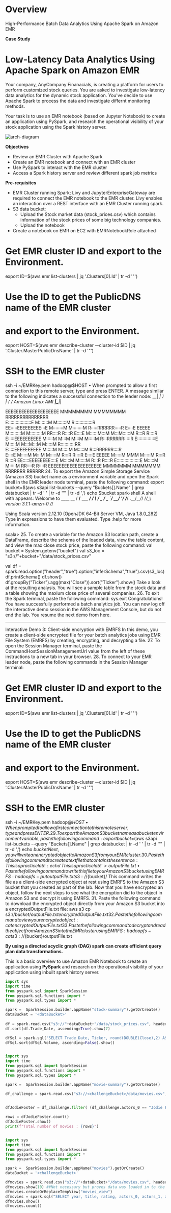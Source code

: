 # Overview
High-Performance Batch Data Analytics Using Apache Spark on Amazon EMR

**Case Study**

# Low-Latency Data Analytics Using Apache Spark on Amazon EMR
Your company, AnyCompany Finanacials, is creating a platform for users to perform customized stock queries. You are asked to investigate low-latency data analytics for the dynamic stock application. You've decide to use Apache Spark to process the data and investigate differnt monitoring methods.

Your task is to use an EMR notebook (based on Jupyter Notebook) to create an application using PySpark, and research the operational visibility of your stock application using the Spark history server.

![arch-diagram](./arch-diagram.png)

**Objectives**
- Review an EMR Cluster with Apache Spark
- Create an EMR notebook and connect with an EMR cluster
- Use PySpark to interact with the EMR cluster
- Access a Spark history server and review different spark job metrics


**Pre-requisites**
- EMR Cluster running Spark; Livy and JupyterEnterpriseGateway are required to connect the EMR notebook to the EMR cluster. Livy enables an interaction over a REST interface with  an EMR Cluster running spark.
- S3 data bucket:
    - Upload the Stock market data (stock_prices.csv) which contains information of the stock prices of some big technology companies.
    - Upload the notebook 
- Create a notebook on EMR on EC2 with EMRNotebookRole attached



# Get EMR cluster ID and export to the Environment.
export ID=$(aws emr list-clusters | jq '.Clusters[0].Id' | tr -d '"')

# Use the ID to get the PublicDNS name of the EMR cluster
# and export to the Environment.
export HOST=$(aws emr describe-cluster --cluster-id $ID | jq '.Cluster.MasterPublicDnsName' | tr -d '"')

# SSH to the EMR cluster
ssh -i ~/EMRKey.pem hadoop@$HOST
•	When prompted to allow a first connection to this remote server, type 
  and press ENTER.
 A message similar to the following indicates a successful connection to the leader node:
__|  __|_  )
       _|  (     /   Amazon Linux AMI
      ___|\___|___|

EEEEEEEEEEEEEEEEEEEE MMMMMMMM           MMMMMMMM RRRRRRRRRRRRRRR    
E::::::::::::::::::E M:::::::M         M:::::::M R::::::::::::::R   
EE:::::EEEEEEEEE:::E M::::::::M       M::::::::M R:::::RRRRRR:::::R
  E::::E       EEEEE M:::::::::M     M:::::::::M RR::::R      R::::R
  E::::E             M::::::M:::M   M:::M::::::M   R:::R      R::::R
  E:::::EEEEEEEEEE   M:::::M M:::M M:::M M:::::M   R:::RRRRRR:::::R
  E::::::::::::::E   M:::::M  M:::M:::M  M:::::M   R:::::::::::RR   
  E:::::EEEEEEEEEE   M:::::M   M:::::M   M:::::M   R:::RRRRRR::::R  
  E::::E             M:::::M    M:::M    M:::::M   R:::R      R::::R
  E::::E       EEEEE M:::::M     MMM     M:::::M   R:::R      R::::R
EE:::::EEEEEEEE::::E M:::::M             M:::::M   R:::R      R::::R
E::::::::::::::::::E M:::::M             M:::::M RR::::R      R::::R
EEEEEEEEEEEEEEEEEEEE MMMMMMM             MMMMMMM RRRRRRR      RRRRRR
24.	 To export the Amazon Simple Storage Service (Amazon S3) bucket name as a 
  environment variable and open the Spark shell in the EMR leader node terminal, paste the following command:
export bucket=$(aws s3api list-buckets --query "Buckets[].Name" | grep databucket | tr -d ' ' | tr -d '"' | tr -d ',')
echo $bucket
spark-shell
 A shell with 
  appears:
Welcome to
      ____              __
     / __/__  ___ _____/ /__
    _\ \/ _ \/ _ `/ __/  '_/
   /___/ .__/\_,_/_/ /_/\_\   version 3.1.1-amzn-0
      /_/

Using Scala version 2.12.10 (OpenJDK 64-Bit Server VM, Java 1.8.0_282)
Type in expressions to have them evaluated.
Type :help for more information.

scala>
25.	 To create a variable for the Amazon S3 location path, create a DataFrame, describe the schema of the loaded data, view the table content, and view the max close stock price, paste the following command:
val bucket = System.getenv("bucket")
val s3_loc = "s3://"+bucket+"/data/stock_prices.csv"

val df = spark.read.option("header","true").option("inferSchema","true").csv(s3_loc)
df.printSchema()
df.show()
df.groupBy("Ticker").agg(max("Close")).sort("Ticker").show()
 Take a look at the resulting analysis. You will see a sample table from the stock data and a table showing the maxium close price of several companies.
26.	 To exit the Spark terminal, paste the following command:
sys.exit
 Congratulations! You have successfully performed a batch analytics job.
 You can now log off the interactive demo session in the AWS Management Console, but do not end the lab. You resume the next demo from here.
________________________________________
Interactive Demo 3: Client-side encryption with EMRFS
In this demo, you create a client-side encrypted file for your batch analytics jobs using EMR File System (EMRFS) by creating, encrypting, and decrypting a file.
27.	To open the Session Manager terminal, paste the CommandHostSessionManagementUrl value from the left of these instructions to a new tab in your browser.
28.	 To connect to your EMR leader node, paste the following commands in the Session Manager terminal:
# Get EMR cluster ID and export to the Environment.
export ID=$(aws emr list-clusters | jq '.Clusters[0].Id' | tr -d '"')

# Use the ID to get the PublicDNS name of the EMR cluster
# and export to the Environment.
export HOST=$(aws emr describe-cluster --cluster-id $ID | jq '.Cluster.MasterPublicDnsName' | tr -d '"')

# SSH to the EMR cluster
ssh -i ~/EMRKey.pem hadoop@$HOST
•	When prompted to allow a first connection to this remote server, type 
  and press ENTER.
29.	 To export the Amazon S3 bucket name as a bucket environment variable, paste the following command:
export bucket=$(aws s3api list-buckets --query "Buckets[].Name" | grep databucket | tr -d ' ' | tr -d '"' | tr -d ',')
echo $bucket
Next, you will write an encrypted object to Amazon S3 from your EMR cluster.
30.	 Paste the following command to create a text file that contains the sentence: This is a practice lab!:
echo 'This is a practice lab!' > outputFile.txt
•	 Paste the following command to write this file to your Amazon S3 bucket using EMRFS:
hadoop fs -put outputFile.txt s3://${bucket}/
This command writes the file as a client-side encrypted object at rest using EMRFS to the Amazon S3 bucket that you created as part of the lab.
Now that you have encrypted an object, follow the next steps to see what the encryption did to the object in Amazon S3 and decrypt it using EMRFS.
31.	 Paste the following command to download the encrypted object directly from your Amazon S3 bucket into a encryptedOutputFile.txt file:
aws s3 cp s3://${bucket}/outputFile.txt encryptedOutputFile.txt
32.	 Paste the following command to view your encrypted object:
cat encryptedOutputFile.txt
33.	 Paste the following command to decrypt and read the object from Amazon S3 into the EMR cluster using EMRFS:
hadoop fs -cat s3://${bucket}/outputFile.txt

**By using a directed acyclic graph (DAG) spark can create efficient query plan data transformations.**

This is a basic overview to use Amazon EMR Notebook to create an application using **PySpark** and research on the operational visibility of your application using inbuilt spark history server.
   
```python
import sys
import time
from pyspark.sql import SparkSession
from pyspark.sql.functions import *
from pyspark.sql.types import *

spark =  SparkSession.builder.appName("stock-summary").getOrCreate()
dataBucket = '<dataBucket>'
 
df = spark.read.csv("s3://"+dataBucket+"/data/stock_prices.csv", header=True, inferSchema=True).select('Trade_Date', 'Ticker', 'Close', 'Volume')
df.sort(df.Trade_Date, ascending=True).show(7)

dfSql = spark.sql("SELECT Trade_Date, Ticker, round(DOUBLE(Close),2) AS Closing_Value, Volume  FROM stockprice WHERE Volume > 10000000 ORDER BY Close DESC LIMIT 10")
dfSql.sort(dfSql.Volume, ascending=False).show()
```

```python

import sys
import time
from pyspark.sql import SparkSession
from pyspark.sql.functions import *
from pyspark.sql.types import *

spark =  SparkSession.builder.appName("movie-summary").getOrCreate()

df_challenge = spark.read.csv("s3://<challengeBucket>/data/movies.csv", header=True, inferSchema=True).select('year','title','directors_0','rating','actors_0','actors_1','actors_2')

 
dfJodieFoster = df_challenge.filter( (df_challenge.actors_0 == "Jodie Foster") | (df_challenge.actors_1 == "Jodie Foster") | (df_challenge.actors_2 == "Jodie Foster") ).sort(df_challenge.year, ascending=True)

rows = dfJodieFoster.count()
dfJodieFoster.show()
print(f"Total number of movies : {rows}")
```

```python

import sys
import time
from pyspark.sql import SparkSession
from pyspark.sql.functions import *
from pyspark.sql.types import *

spark =  SparkSession.builder.appName("movies").getOrCreate()
dataBucket = '<challengeBucket>'

dfmovies = spark.read.csv("s3://"+dataBucket+"/data/movies.csv", header=True, inferSchema=True).select('year', 'title', 'rating', 'actors_0','actors_1','actors_2')
dfmovies.show(10) ##Not necessary but proves data was loaded in to the data frame
dfmovies.createOrReplaceTempView("movies_view")
dfmovies = spark.sql("SELECT year, title, rating, actors_0, actors_1, actors_2 FROM movies_view WHERE actors_0 = 'Jodie Foster' OR actors_1 = 'Jodie Foster' OR actors_2 = 'Jodie Foster' ORDER BY year ASC")
dfmovies.show()
dfmovies.count()
```


```


